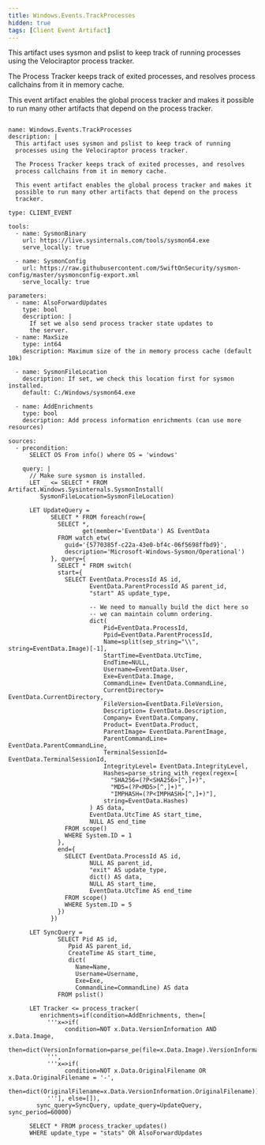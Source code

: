 ```yaml
---
title: Windows.Events.TrackProcesses
hidden: true
tags: [Client Event Artifact]
---
```


This artifact uses sysmon and pslist to keep track of running
processes using the Velociraptor process tracker.

The Process Tracker keeps track of exited processes, and resolves
process callchains from it in memory cache.

This event artifact enables the global process tracker and makes it
possible to run many other artifacts that depend on the process
tracker.


<pre><code class="language-yaml">
name: Windows.Events.TrackProcesses
description: |
  This artifact uses sysmon and pslist to keep track of running
  processes using the Velociraptor process tracker.

  The Process Tracker keeps track of exited processes, and resolves
  process callchains from it in memory cache.

  This event artifact enables the global process tracker and makes it
  possible to run many other artifacts that depend on the process
  tracker.

type: CLIENT_EVENT

tools:
  - name: SysmonBinary
    url: https://live.sysinternals.com/tools/sysmon64.exe
    serve_locally: true

  - name: SysmonConfig
    url: https://raw.githubusercontent.com/SwiftOnSecurity/sysmon-config/master/sysmonconfig-export.xml
    serve_locally: true

parameters:
  - name: AlsoForwardUpdates
    type: bool
    description: |
      If set we also send process tracker state updates to
      the server.
  - name: MaxSize
    type: int64
    description: Maximum size of the in memory process cache (default 10k)

  - name: SysmonFileLocation
    description: If set, we check this location first for sysmon installed.
    default: C:/Windows/sysmon64.exe

  - name: AddEnrichments
    type: bool
    description: Add process information enrichments (can use more resources)

sources:
  - precondition:
      SELECT OS From info() where OS = 'windows'

    query: |
      // Make sure sysmon is installed.
      LET _ &lt;= SELECT * FROM Artifact.Windows.Sysinternals.SysmonInstall(
         SysmonFileLocation=SysmonFileLocation)

      LET UpdateQuery =
            SELECT * FROM foreach(row={
              SELECT *,
                     get(member='EventData') AS EventData
              FROM watch_etw(
                guid='{5770385f-c22a-43e0-bf4c-06f5698ffbd9}',
                description='Microsoft-Windows-Sysmon/Operational')
            }, query={
              SELECT * FROM switch(
              start={
                SELECT EventData.ProcessId AS id,
                       EventData.ParentProcessId AS parent_id,
                       "start" AS update_type,

                       -- We need to manually build the dict here so
                       -- we can maintain column ordering.
                       dict(
                           Pid=EventData.ProcessId,
                           Ppid=EventData.ParentProcessId,
                           Name=split(sep_string="\\", string=EventData.Image)[-1],
                           StartTime=EventData.UtcTime,
                           EndTime=NULL,
                           Username=EventData.User,
                           Exe=EventData.Image,
                           CommandLine= EventData.CommandLine,
                           CurrentDirectory= EventData.CurrentDirectory,
                           FileVersion=EventData.FileVersion,
                           Description= EventData.Description,
                           Company= EventData.Company,
                           Product= EventData.Product,
                           ParentImage= EventData.ParentImage,
                           ParentCommandLine= EventData.ParentCommandLine,
                           TerminalSessionId= EventData.TerminalSessionId,
                           IntegrityLevel= EventData.IntegrityLevel,
                           Hashes=parse_string_with_regex(regex=[
                             "SHA256=(?P&lt;SHA256&gt;[^,]+)",
                             "MD5=(?P&lt;MD5&gt;[^,]+)",
                             "IMPHASH=(?P&lt;IMPHASH&gt;[^,]+)"],
                           string=EventData.Hashes)
                       ) AS data,
                       EventData.UtcTime AS start_time,
                       NULL AS end_time
                FROM scope()
                WHERE System.ID = 1
              },
              end={
                SELECT EventData.ProcessId AS id,
                       NULL AS parent_id,
                       "exit" AS update_type,
                       dict() AS data,
                       NULL AS start_time,
                       EventData.UtcTime AS end_time
                FROM scope()
                WHERE System.ID = 5
              })
            })

      LET SyncQuery =
              SELECT Pid AS id,
                 Ppid AS parent_id,
                 CreateTime AS start_time,
                 dict(
                   Name=Name,
                   Username=Username,
                   Exe=Exe,
                   CommandLine=CommandLine) AS data
              FROM pslist()

      LET Tracker &lt;= process_tracker(
         enrichments=if(condition=AddEnrichments, then=[
           '''x=&gt;if(
                condition=NOT x.Data.VersionInformation AND x.Data.Image,
                then=dict(VersionInformation=parse_pe(file=x.Data.Image).VersionInformation))
           ''',
           '''x=&gt;if(
                condition=NOT x.Data.OriginalFilename OR x.Data.OriginalFilename = '-',
                then=dict(OriginalFilename=x.Data.VersionInformation.OriginalFilename))
           '''], else=[]),
        sync_query=SyncQuery, update_query=UpdateQuery, sync_period=60000)

      SELECT * FROM process_tracker_updates()
      WHERE update_type = "stats" OR AlsoForwardUpdates

</code></pre>

